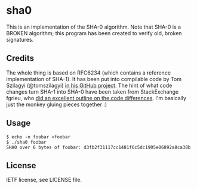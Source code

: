 # sha0
This is an implementation of the SHA-0 algorithm. Note that SHA-0 is a BROKEN
algorithm; this program has been created to verify old, broken signatures.

## Credits
The whole thing is based on RFC6234 (which contains a reference implementation
of SHA-1). It has been put into compilable code by Tom Szilagyi (@tomszilagyi)
[in his GitHub project](https://github.com/tomszilagyi/rfc6234). The hint of
what code changes turn SHA-1 into SHA-0 have been taken from StackExchange
fgrieu, who 
[did an excellent outline on the code differences](https://crypto.stackexchange.com/questions/62055/where-can-i-find-the-description-of-sha0-algorithm).
I'm basically just the monkey gluing pieces together :)

## Usage
```
$ echo -n foobar >foobar
$ ./sha0 foobar
SHA0 over 6 bytes of foobar: d3fb2f31117cc1481f6c5dc1905e06892a8ca38b
```

## License
IETF license, see LICENSE file.
